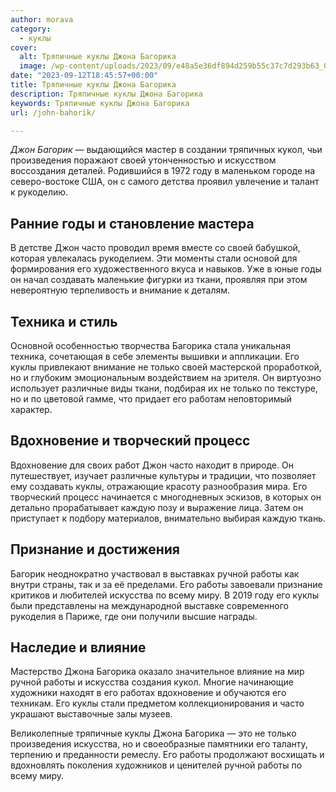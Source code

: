 ```yaml
---
author: morava
category:
  - куклы
cover:
  alt: Тряпичные куклы Джона Багорика
  image: /wp-content/uploads/2023/09/e48a5e36df894d259b55c37c7d293b63_00000.jpg
date: "2023-09-12T18:45:57+00:00"
title: Тряпичные куклы Джона Багорика
description: Тряпичные куклы Джона Багорика
keywords: Тряпичные куклы Джона Багорика
url: /john-bahorik/

---
```

_Джон Багорик_ — выдающийся мастер в создании тряпичных кукол, чьи произведения поражают своей утонченностью и искусством воссоздания деталей. Родившийся в 1972 году в маленьком городе на северо-востоке США, он с самого детства проявил увлечение и талант к рукоделию.

## Ранние годы и становление мастера

В детстве Джон часто проводил время вместе со своей бабушкой, которая увлекалась рукоделием. Эти моменты стали основой для формирования его художественного вкуса и навыков. Уже в юные годы он начал создавать маленькие фигурки из ткани, проявляя при этом невероятную терпеливость и внимание к деталям.

## Техника и стиль

Основной особенностью творчества Багорика стала уникальная техника, сочетающая в себе элементы вышивки и аппликации. Его куклы привлекают внимание не только своей мастерской проработкой, но и глубоким эмоциональным воздействием на зрителя. Он виртуозно использует различные виды ткани, подбирая их не только по текстуре, но и по цветовой гамме, что придает его работам неповторимый характер.

## Вдохновение и творческий процесс

Вдохновение для своих работ Джон часто находит в природе. Он путешествует, изучает различные культуры и традиции, что позволяет ему создавать куклы, отражающие красоту разнообразия мира. Его творческий процесс начинается с многодневных эскизов, в которых он детально прорабатывает каждую позу и выражение лица. Затем он приступает к подбору материалов, внимательно выбирая каждую ткань.

## Признание и достижения

Багорик неоднократно участвовал в выставках ручной работы как внутри страны, так и за её пределами. Его работы завоевали признание критиков и любителей искусства по всему миру. В 2019 году его куклы были представлены на международной выставке современного рукоделия в Париже, где они получили высшие награды.

## Наследие и влияние

Мастерство Джона Багорика оказало значительное влияние на мир ручной работы и искусства создания кукол. Многие начинающие художники находят в его работах вдохновение и обучаются его техникам. Его куклы стали предметом коллекционирования и часто украшают выставочные залы музеев.

Великолепные тряпичные куклы Джона Багорика — это не только произведения искусства, но и своеобразные памятники его таланту, терпению и преданности ремеслу. Его работы продолжают восхищать и вдохновлять поколения художников и ценителей ручной работы по всему миру.
